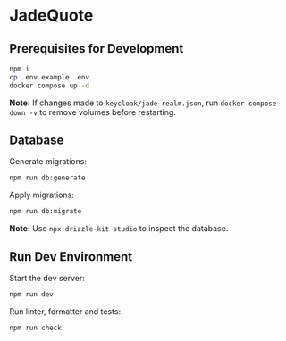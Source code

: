 # JadeQuote

## Prerequisites for Development

```bash
npm i
cp .env.example .env
docker compose up -d
```

**Note:** If changes made to `keycloak/jade-realm.json`, run `docker compose down -v` to remove volumes before restarting.

## Database

Generate migrations:

```bash
npm run db:generate
```

Apply migrations:

```bash
npm run db:migrate
```

**Note:** Use `npx drizzle-kit studio` to inspect the database.

## Run Dev Environment

Start the dev server:

```bash
npm run dev
```

Run linter, formatter and tests:

```bash
npm run check
```
